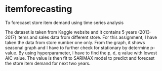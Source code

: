 # itemforecasting
To forecaset store item demand using time series analysis

The dataset is taken from Kaggle website and it contains 5 years (2013-2017) items and sales data from different store.
For this assignment, I have taken the data from store number one only.
From the graph, it shows seasonal graph and I have to further check for stationary by determine p-value.
By using hyperparameter, I have to find the p, d, q value with lowest AIC value.
The value is then fit to SARIMAX model to predict and forecast the store item demand for next two years.
